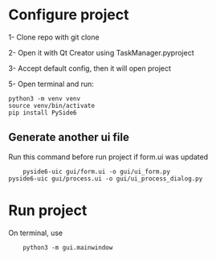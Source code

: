 # Configure project

1- Clone repo with git clone

2- Open it with Qt Creator using TaskManager.pyproject

3- Accept default config, then it will open project

5- Open terminal and run:

	python3 -m venv venv
	source venv/bin/activate
	pip install PySide6
	
## Generate another ui file
Run this command before run project if form.ui was updated
        
        pyside6-uic gui/form.ui -o gui/ui_form.py
	pyside6-uic gui/process.ui -o gui/ui_process_dialog.py
	
# Run project

On terminal, use 

        python3 -m gui.mainwindow
	

